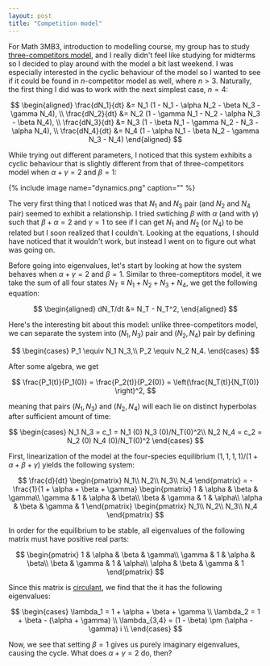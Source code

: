 ```yaml
---
layout: post
title: "Competition model"
---
```


For Math 3MB3, introduction to modelling course, my group has to study [three-competitors model](http://epubs.siam.org/doi/abs/10.1137/0129022), and I really didn't feel like studying for midterms so I decided to play around with the model a bit last weekend. I was especially interested in the cyclic behaviour of the model so I wanted to see if it could be found in $n$-competitor model as well, where $n > 3$. Naturally, the first thing I did was to work with the next simplest case, $n = 4$:

$$
\begin{aligned}
\frac{dN_1}{dt} &= N_1 (1 - N_1 - \alpha N_2 - \beta N_3 - \gamma N_4), \\
\frac{dN_2}{dt} &= N_2 (1 - \gamma N_1 - N_2 - \alpha N_3 - \beta N_4), \\
\frac{dN_3}{dt} &= N_3 (1 - \beta N_1 - \gamma N_2 - N_3 - \alpha N_4), \\
\frac{dN_4}{dt} &= N_4 (1 - \alpha N_1 - \beta N_2 - \gamma N_3 - N_4)
\end{aligned}
$$

While trying out different parameters, I noticed that this system exhibits a cyclic behaviour that is slightly different from that of three-competitors model when $\alpha + \gamma = 2$ and $\beta = 1$:

{% include image name="dynamics.png" caption="" %}

The very first thing that I noticed was that $N_1$ and $N_3$ pair (and $N_2$ and $N_4$ pair) seemed to exhibit a relationship. I tried swtiching $\beta$ with $\alpha$ (and with $\gamma$) such that $\beta + \alpha = 2$ and $\gamma = 1$ to see if I can get $N_1$ and $N_2$ (or $N_4$) to be related but I soon realized that I couldn't. Looking at the equations, I should have noticed that it wouldn't work, but instead I went on to figure out what was going on.

Before going into eigenvalues, let's start by looking at how the system behaves when $\alpha + \gamma = 2$ and $\beta = 1$. Similar to three-comeptitors model, it we take the sum of all four states $N_T \equiv N_1 + N_2 + N_3 + N_4$, we get the following equation:

$$
\begin{aligned}
dN_T/dt &= N_T - N_T^2,
\end{aligned}
$$

Here's the interesting bit about this model: unlike three-competitors model, we can separate the system into $(N_1, N_3)$ pair and $(N_2, N_4)$ pair by defining

$$
\begin{cases}
P_1 \equiv N_1 N_3,\\
P_2 \equiv N_2 N_4.
\end{cases}
$$

After some algebra, we get

$$
\frac{P_1(t)}{P_1(0)} = \frac{P_2(t)}{P_2(0)} = \left(\frac{N_T(t)}{N_T(0)} \right)^2,
$$

meaning that pairs $(N_1, N_3)$ and $(N_2, N_4)$ will each lie on distinct hyperbolas after sufficient amount of time:

$$
\begin{cases}
N_1 N_3 = c_1 = N_1 (0) N_3 (0)/N_T(0)^2\\
N_2 N_4 = c_2 = N_2 (0) N_4 (0)/N_T(0)^2
\end{cases}
$$







First, linearization of the model at the four-species equilibrium $(1, 1, 1, 1)/(1 + \alpha + \beta + \gamma)$ yields the following system:

$$
\frac{d}{dt} \begin{pmatrix}
N_1\\
N_2\\
N_3\\
N_4
\end{pmatrix} = - \frac{1}{1 + \alpha + \beta + \gamma} \begin{pmatrix}
1 & \alpha & \beta & \gamma\\
\gamma & 1 & \alpha & \beta\\
\beta & \gamma & 1 & \alpha\\
\alpha & \beta & \gamma & 1
\end{pmatrix} \begin{pmatrix}
N_1\\
N_2\\
N_3\\
N_4
\end{pmatrix}
$$

In order for the equilibrium to be stable, all eigenvalues of the following matrix must have positive real parts:

$$
\begin{pmatrix}
1 & \alpha & \beta & \gamma\\
\gamma & 1 & \alpha & \beta\\
\beta & \gamma & 1 & \alpha\\
\alpha & \beta & \gamma & 1
\end{pmatrix}
$$

Since this matrix is [circulant](https://en.wikipedia.org/wiki/Circulant_matrix), we find that the it has the following eigenvalues:

$$
\begin{cases}
\lambda_1 = 1 + \alpha + \beta + \gamma \\
\lambda_2 = 1 + \beta - (\alpha + \gamma) \\
\lambda_{3,4} = (1 - \beta) \pm (\alpha - \gamma) i \\
\end{cases}
$$

Now, we see that setting $\beta = 1$ gives us purely imaginary eigenvalues, causing the cycle. What does $\alpha + \gamma = 2$ do, then?
